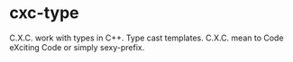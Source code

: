 # cxc-type
C.X.C. work with types in C++. Type cast templates. C.X.C. mean to Code eXciting Code or simply sexy-prefix.
